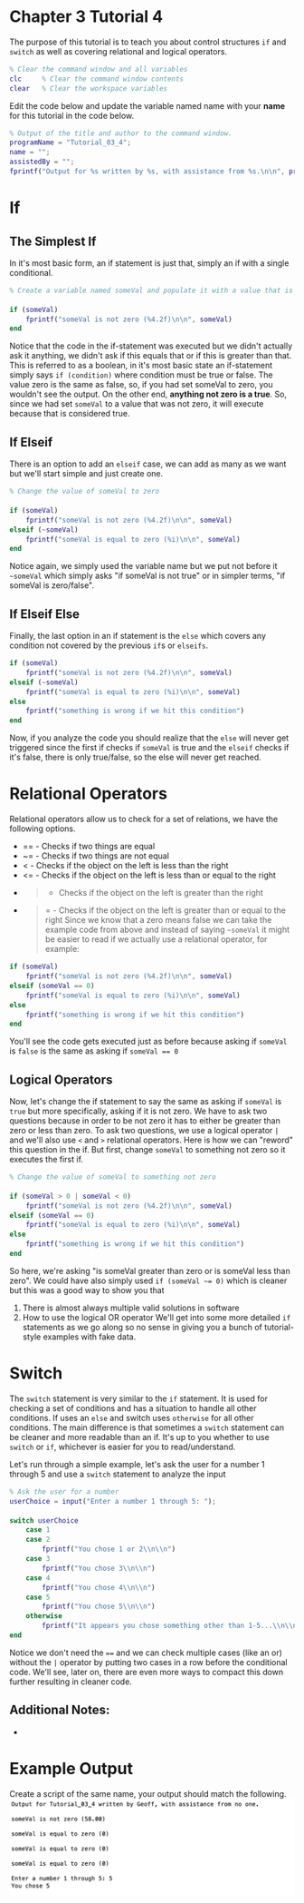 # Chapter 3 Tutorial 4
The purpose of this tutorial is to teach you about control structures `if` and `switch` as well as covering relational and logical operators.
```Matlab
% Clear the command window and all variables
clc     % Clear the command window contents
clear   % Clear the workspace variables
```
Edit the code below and update the variable named name with your **name** for this tutorial in the code below.
```Matlab
% Output of the title and author to the command window.
programName = "Tutorial_03_4";
name = "";
assistedBy = "";
fprintf("Output for %s written by %s, with assistance from %s.\n\n", programName, name, assistedBy)
```
# If
## The Simplest If
In it's most basic form, an if statement is just that, simply an if with a single conditional.
```Matlab
% Create a variable named someVal and populate it with a value that is not zero

if (someVal)
    fprintf("someVal is not zero (%4.2f)\n\n", someVal)
end
```
Notice that the code in the if-statement was executed but we didn't actually ask it anything, we didn't ask if this equals that or if this is greater than that. This is referred to as a boolean, in it's most basic state an if-statement simply says `if (condition)` where condition must be true or false. The value zero is the same as false, so, if you had set someVal to zero, you wouldn't see the output. On the other end, **anything not zero is a true**. So, since we had set `someVal` to a value that was not zero, it will execute because that is considered true.
## If Elseif
There is an option to add an `elseif` case, we can add as many as we want but we'll start simple and just create one.
```Matlab
% Change the value of someVal to zero

if (someVal)
    fprintf("someVal is not zero (%4.2f)\n\n", someVal)
elseif (~someVal)
    fprintf("someVal is equal to zero (%i)\n\n", someVal)
end
```
Notice again, we simply used the variable name but we put not before it `~someVal` which simply asks "if someVal is not true" or in simpler terms, "if someVal is zero/false".
## If Elseif Else
Finally, the last option in an if statement is the `else` which covers any condition not covered by the previous `if`s or `elseifs`.
```Matlab
if (someVal)
    fprintf("someVal is not zero (%4.2f)\n\n", someVal)
elseif (~someVal)
    fprintf("someVal is equal to zero (%i)\n\n", someVal)
else
    fprintf("something is wrong if we hit this condition")
end
```
Now, if you analyze the code you should realize that the `else` will never get triggered since the first if checks if `someVal` is true and the `elseif` checks if it's false, there is only true/false, so the else will never get reached.
# Relational Operators
Relational operators allow us to check for a set of relations, we have the following options.
* == - Checks if two things are equal
* ~= - Checks if two things are not equal
* < - Checks if the object on the left is less than the right
* <= - Checks if the object on the left is less than or equal to the right
* > - Checks if the object on the left is greater than the right
* >= - Checks if the object on the left is greater than or equal to the right
Since we know that a zero means false we can take the example code from above and instead of saying `~someVal` it might be easier to read if we actually use a relational operator, for example:
```Matlab
if (someVal)
    fprintf("someVal is not zero (%4.2f)\n\n", someVal)
elseif (someVal == 0)
    fprintf("someVal is equal to zero (%i)\n\n", someVal)
else
    fprintf("something is wrong if we hit this condition")
end
```
You'll see the code gets executed just as before because asking if `someVal` is `false` is the same as asking if `someVal == 0`
## Logical Operators
Now, let's change the if statement to say the same as asking if `someVal` is `true` but more specifically, asking if it is not zero. We have to ask two questions because in order to be not zero it has to either be greater than zero or less than zero. To ask two questions, we use a logical operator `|` and we'll also use `<` and `>` relational operators. Here is how we can "reword" this question in the if. But first, change `someVal` to something not zero so it executes the first if.
```Matlab
% Change the value of someVal to something not zero

if (someVal > 0 | someVal < 0)
    fprintf("someVal is not zero (%4.2f)\n\n", someVal)
elseif (someVal == 0)
    fprintf("someVal is equal to zero (%i)\n\n", someVal)
else
    fprintf("something is wrong if we hit this condition")
end
```
So here, we're asking "is someVal greater than zero or is someVal less than zero". We could have also simply used `if (someVal ~= 0)` which is cleaner but this was a good way to show you that
1. There is almost always multiple valid solutions in software
2. How to use the logical OR operator
We'll get into some more detailed `if` statements as we go along so no sense in giving you a bunch of tutorial-style examples with fake data.
# Switch
The `switch` statement is very similar to the `if` statement. It is used for checking a set of conditions and has a situation to handle all other conditions. If uses an `else` and switch uses `otherwise` for all other conditions. The main difference is that sometimes a `switch` statement can be cleaner and more readable than an if. It's up to you whether to use `switch` or `if`, whichever is easier for you to read/understand. 

Let's run through a simple example, let's ask the user for a number 1 through 5 and use a `switch` statement to analyze the input
```Matlab
% Ask the user for a number
userChoice = input("Enter a number 1 through 5: ");

switch userChoice
    case 1
    case 2
        fprintf("You chose 1 or 2\\n\\n")
    case 3
        fprintf("You chose 3\\n\\n")
    case 4
        fprintf("You chose 4\\n\\n")
    case 5
        fprintf("You chose 5\\n\\n")
    otherwise
        fprintf("It appears you chose something other than 1-5...\\n\\n")
end
```
Notice we don't need the `==` and we can check multiple cases (like an or) without the `|` operator by putting two cases in a row before the conditional code. We'll see, later on, there are even more ways to compact this down further resulting in cleaner code.
## Additional Notes:
* 
# Example Output
Create a script of the same name, your output should match the following.
![Tutorial_03_4_Example_Output.png](images/Tutorial_03_4_Example_Output.png)